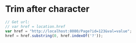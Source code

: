 # Trim after character

```js
// Get url:
// var href = location.href
var href = "http://localhost:8080/Page?id=123&val=value";
href = href.substring(0, href.indexOf('?'));
```